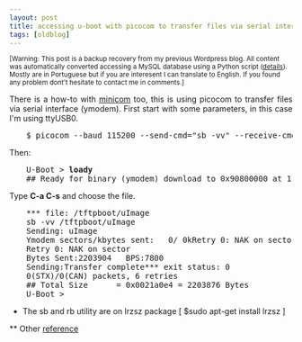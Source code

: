 ```yaml
---
layout: post
title: accessing u-boot with picocom to transfer files via serial interface
tags: [oldblog]
---
```


<small>[Warning: This post is a backup recovery from my previous Wordpress blog. All content was automatically converted accessing a MySQL database using a Python script (<a href="http://maluta.github.io/blog/convert-wordpress-to-jekyll/">details</a>). Mostly are in Portuguese but if you are interesent I can translate to English. If you found any problem dont't hesitate to contact me in comments.]</small>



<p style="text-align: justify;">There is a how-to with <a href="https://acassis.wordpress.com/2009/10/23/transfering-file-to-u-boot-over-serial/">minicom</a> too, this is using picocom to transfer files via serial interface (ymodem). First start with some parameters, in this case I'm using ttyUSB0.</p>

<pre style="padding-left: 30px;">$ picocom --baud 115200 --send-cmd="sb -vv" --receive-cmd="rb -vvv" /dev/ttyUSB0</pre>
Then:
<pre style="padding-left: 30px;">U-Boot &gt; <strong>loady</strong>
## Ready for binary (ymodem) download to 0x90800000 at 115200 bps...</pre>
Type <strong>C-a C-s</strong> and choose the file.
<pre style="padding-left: 30px;">*** file: /tftpboot/uImage
sb -vv /tftpboot/uImage
Sending: uImage
Ymodem sectors/kbytes sent:   0/ 0kRetry 0: NAK on sector
Retry 0: NAK on sector
Bytes Sent:2203904   BPS:7800
Sending:Transfer complete*** exit status: 0
0(STX)/0(CAN) packets, 6 retries
## Total Size      = 0x0021a0e4 = 2203876 Bytes
U-Boot &gt;</pre>
* The sb and rb utility are on lrzsz package [ $sudo apt-get install lrzsz ]

** Other <a href="http://casper.berkeley.edu/wiki/Setting_Up_BORPH_on_ROACH" target="_blank">reference </a>